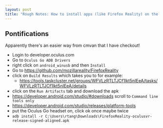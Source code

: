 ```yaml
---
layout: post
title: "Rough Notes: How to install apps (like Firefox Reality) on the Occulus Go using ADB on Windows 10"
---
```


## Pontifications

Apparently there's an easier way from cmvan that I have checkout!

* Login to developer.oculus.com
* Go to ```Oculus Go ADB Drivers```
* right click on ```android_winusb``` and then ```Install```
* Go to https://github.com/mozillareality/FirefoxReality
* click on ```Build Results``` which takes you to for example:
	* https://tools.taskcluster.net/groups/WFVLzRTLTJCf1lkt5nIEeA/tasks/WFVLzRTLTJCf1lkt5nIEeA/details
* click on the ```Run Artifacts``` tab and download the apk
* https://developer.android.com/studio/#downloads scroll to ```Command line tools only```
* https://developer.android.com/studio/releases/platform-tools
* put the Oculus Go headset on, click ok once maybe twice
*  ```adb install -r C:\Users\rtang\Downloads\FirefoxReality-oculusvr-release-signed-aligned.apk```